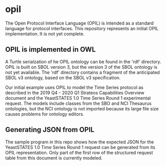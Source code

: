 # opil
The Open Protocol Interface Language (OPIL) is intended as a standard language for protocol interfaces. This repository represents an initial OPIL implementation. It is not yet complete.

## OPIL is implemented in OWL
A Turtle serialzation of he OPIL ontology can  be found in the 'rdf' directory. OPIL is built on SBOL version 3, but the version 3 of the SBOL ontology is not yet available.  The 'rdf' directory contains a fragment of the anticipated SBOL v3 ontology, based on the SBOL v3 specification.

Our initial example uses OPIL to model the Time Series protocol as described in the 2019 Q4 - 2020 Q1 Strateos Capabilities Overview document and the  YeastSTATES 1.0 Time Series Round 1 experimental request. The models include classes from the SBO and NCI Thesaurus ontologies, but the NCI ontology is not imported because its large file size causes problems for ontology editors. 

## Generating JSON from OPIL
The sample program in this repo shows how the expected JSON for the YeastSTATES 1.0 Time Series Round 1 request can be generated from its OPIL representation. Only part of the first row of the structured request table from this document is currently modeled.
